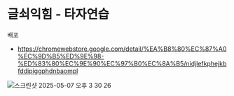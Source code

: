  # 글쇠익힘 - 타자연습

배포
* https://chromewebstore.google.com/detail/%EA%B8%80%EC%87%A0%EC%9D%B5%ED%9E%98-%ED%83%80%EC%9E%90%EC%97%B0%EC%8A%B5/nidjlefkphejkbfddipiggphdnbaompl








![스크린샷 2025-05-07 오후 3 30 26](https://github.com/user-attachments/assets/9d8b56b6-d192-4c02-b89c-ae53b3205b08)
